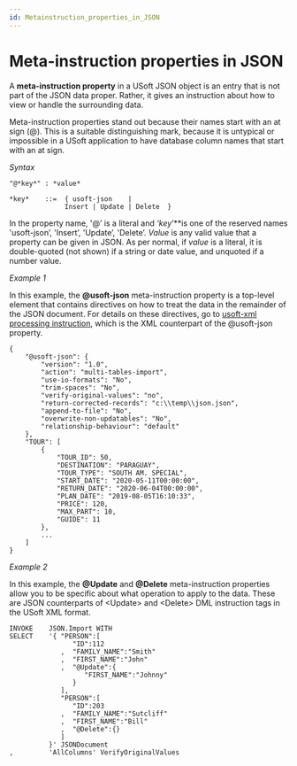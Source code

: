 ```yaml
---
id: Metainstruction_properties_in_JSON
---
```


# Meta-instruction properties in JSON

A **meta-instruction property** in a USoft JSON object is an entry that is not part of the JSON data proper. Rather, it gives an instruction about how to view or handle the surrounding data.

Meta-instruction properties stand out because their names start with an at sign (@). This is a suitable distinguishing mark, because it is untypical or impossible in a USoft application to have database column names that start with an at sign.

*Syntax*

```
"@*key*" : *value*

*key*    ::=  { usoft-json    |
              Insert | Update | Delete  }

```

In the property name, '@’ is a literal and *‘key*’**is one of the reserved names 'usoft-json’, 'Insert’, 'Update’, 'Delete’. *Value* is any valid value that a property can be given in JSON. As per normal, if *value* is a literal, it is double-quoted (not shown) if a string or date value, and unquoted if a number value.

*Example 1*

In this example, the **@usoft-json** meta-instruction property is a top-level element that contains directives on how to treat the data in the remainder of the JSON document. For details on these directives, go to [usoft-xml processing instruction](/Repositories/USoft_XML_formats/usoftxml_processing_instruction.md), which is the XML counterpart of the @usoft-json property.

```language-json
{
	"@usoft-json": {
		"version": "1.0",
		"action": "multi-tables-import",
		"use-io-formats": "No",
		"trim-spaces": "No",
		"verify-original-values": "no",
		"return-corrected-records": "c:\\temp\\json.json",
		"append-to-file": "No",
		"overwrite-non-updatables": "No",
		"relationship-behaviour": "default"
	},
	"TOUR": [
	    {
		    "TOUR_ID": 50,
		    "DESTINATION": "PARAGUAY",
		    "TOUR_TYPE": "SOUTH AM. SPECIAL",
		    "START_DATE": "2020-05-11T00:00:00",
		    "RETURN_DATE": "2020-06-04T00:00:00",
		    "PLAN_DATE": "2019-08-05T16:10:33",
		    "PRICE": 120,
		    "MAX_PART": 10,
		    "GUIDE": 11
	    },
        ...
    ]
}
```

*Example 2*

In this example, the **@Update** and **@Delete** meta-instruction properties allow you to be specific about what operation to apply to the data. These are JSON counterparts of \<Update> and \<Delete> DML instruction tags in the USoft XML format.

```language-json
INVOKE    JSON.Import WITH
SELECT    '{ "PERSON":[
                "ID":112
             ,  "FAMILY_NAME":"Smith"
             ,  "FIRST_NAME":"John"
             ,  "@Update":{
                   "FIRST_NAME":"Johnny"
                }
             ],
             "PERSON":[
                "ID":203
             ,  "FAMILY_NAME":"Sutcliff"
             ,  "FIRST_NAME":"Bill"
             ,  "@Delete":{}
             ]
          }' JSONDocument
,         'AllColumns' VerifyOriginalValues
```

 
